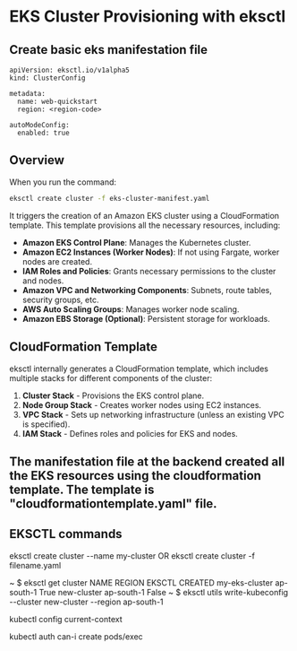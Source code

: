 # EKS Cluster Provisioning with eksctl

## Create basic eks manifestation file
```
apiVersion: eksctl.io/v1alpha5
kind: ClusterConfig

metadata:
  name: web-quickstart
  region: <region-code>

autoModeConfig:
  enabled: true
```

## Overview
When you run the command:

```sh
eksctl create cluster -f eks-cluster-manifest.yaml
```

It triggers the creation of an Amazon EKS cluster using a CloudFormation template. This template provisions all the necessary resources, including:

- **Amazon EKS Control Plane**: Manages the Kubernetes cluster.
- **Amazon EC2 Instances (Worker Nodes)**: If not using Fargate, worker nodes are created.
- **IAM Roles and Policies**: Grants necessary permissions to the cluster and nodes.
- **Amazon VPC and Networking Components**: Subnets, route tables, security groups, etc.
- **AWS Auto Scaling Groups**: Manages worker node scaling.
- **Amazon EBS Storage (Optional)**: Persistent storage for workloads.

## CloudFormation Template
eksctl internally generates a CloudFormation template, which includes multiple stacks for different components of the cluster:

1. **Cluster Stack** - Provisions the EKS control plane.
2. **Node Group Stack** - Creates worker nodes using EC2 instances.
3. **VPC Stack** - Sets up networking infrastructure (unless an existing VPC is specified).
4. **IAM Stack** - Defines roles and policies for EKS and nodes.

## The manifestation file at the backend created all the EKS resources using the cloudformation template. The template is "cloudformationtemplate.yaml" file.

## EKSCTL commands
eksctl create cluster --name my-cluster
OR
eksctl create cluster -f filename.yaml

~ $ eksctl get cluster
NAME            REGION          EKSCTL CREATED
my-eks-cluster  ap-south-1      True
new-cluster     ap-south-1      False
~ $ eksctl utils write-kubeconfig --cluster new-cluster --region ap-south-1

kubectl config current-context

kubectl auth can-i create pods/exec
